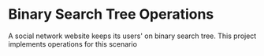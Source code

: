 # Binary Search Tree Operations
 A social network website keeps its users' on binary search tree. This project implements operations for this scenario
